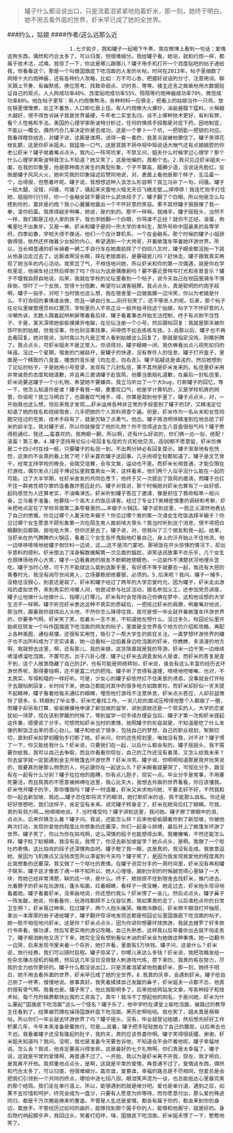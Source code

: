 > 罐子什么都没说出口，只是流着泪紧紧地抱着虾米，那一刻，她终于明白，她不用去看外面的世界，虾米早已成了她的全世界。

###约么，姑娘
####作者/这么远那么近

						1.七夕前夕，我和罐子一起喝下午茶，我在微博上看到一句话：爱情这狗东西，偶然和巧合太多了，可以归类，但很难细分。我给罐子看，她说，就和约炮一样，都属于技术活，忒难。我惊了一下，你这是哪儿跟哪儿？罐子用手机打开一个百度贴吧的帖子递给我，你看看这个。那是一个叫做国旗底下吃泡面的人发的长帖，时间在2013年。帖子里细数了网络十大约炮神器，还有各种约人攻略，比如：万不可心急、把握好说话的分寸、注意用词、聊天跟上节奏、有幽默感、换位思考、找致命弱点、识时务，等等。楼主还言之凿凿地用大数据验证自己的观点，人人网成功率40%、百度贴吧成功率55%、陌陌等约炮神器成功率70%、微信成功率80%。他在帖子里写：有人约炮像熬汤，各种材料一应俱全，把看上的姑娘当作一只鸡，放在锅里慢慢煮，反正不着急，入口即化是上佳。有人约炮像大火爆炒，油盐酱醋下猛料，火候越大越好，恨不得告诉妹子我是世界最硬，千年老二实至名归。谈不上哪种技术更好，有利有弊，看个人性格和手法。美国的心理学家斯波特分析过，任何的情感手段都是对症下药，因地制宜，不能以一概全。偶然巧合几率决定你是否成功，这是一个萝卜一个坑，一把钥匙一把锁的对应。我看得瞠目结舌，对罐子说，这厮是谁啊，说得一套一套的，我差点就被他蒙住了。罐子笑得花枝乱颤，这是你虾米姐夫。我猛吸一口气，这是其貌不扬中规中矩说话大喘气还有点娘娘腔的你老公虾米？罐子抿着嘴点点头，我内心一阵骂坑爹，不禁又问，姐夫什么时候学过心理学？那个什么心理学家斯波特我怎么不知道？她又笑了，这是他编的。我勒个去。2.我只见过虾米姐夫一面，在我的印象里，他是那种南方男生的典型形象，个子不算高，腼腆少语，没说话先脸红。反倒是罐子风风火火，她听完我的印象描述后赞同地说，对，表面上看他是那个样子，生瓜蛋一个，怂得很，但憋着坏呢。罐子说，我想想这种人该怎么形容啊？我立马补了一句，闷骚。罐子一拍大腿，没错，闷骚，可骚了，骚起来天雷地火暗无天日飞檐走壁……停停停！我连忙抬手打住她，姐姐你行行好，你一个金融女就不要说什么武侠段子了。罐子翻了个白眼。所以他是怎么勾搭到你的，莫非是约炮？我小心翼翼地露出一个不怀好意的笑容。果不其然罐子狠狠揍了我一拳，滚你妈蛋。我疼得龇牙咧嘴，她说，是约到的。那不一样嘛。我摊手。罐子摇摇头，当然不一样，我们都是正经人家的孩子。我也学她翻一个白眼，你骂谁不正经？就你不正经。滚蛋，狗嘴里吐不出象牙。又是一拳。虾米和罐子是同一所大学的本科生，那所号称中国最美的高等学府，四季如春，学校大得不像话。他们一个在计算机系，一个在金融系。那个时候的罐子小姐骄傲得很，依然还怀揣着少女般的内心，希望遇到一个大帅哥，开着敞篷车带着她环游世界。所以，当长相普通的虾米骑着一辆二手自行车在她面前摔了个四仰八叉时，罐子眼皮都没抬一下就从他身边走过去了。这厮谁啊没长眼，摔在老娘面前，是要碰瓷儿吗？赶快走。罐子跟我真实再现了她当年的内心活动。我笑岔了气，不相信地问她，所以虾米和你的第一次偶遇，就是你在学校里走，他骑车经过然后摔倒了吗？你以为这是偶像剧吗？要不要近景特写打光和背景音乐？罐子不理我自顾自地说，后来，我就在学校的论坛里看到一个帖子，说今天自己在校园里骑车不慎摔倒，惊吓了一个女孩，觉得十分抱歉，希望可以请客赔罪。我点点头，真是聪明的约炮手段啊。罐子一拍手，对吧？当时我也这么想，我在宿舍里一边做面膜一边冷笑，你以为老娘是什么，不打自招的事情谁会做，而且一辆自行车……别开玩笑了，还不够丢人的呢。后来，那个帖子在论坛里被管理员标红置顶，学校里的人不务正业一般开始寻找这个姑娘，帖子下不怀好意的人冷嘲热讽，无数人跟着起哄刷屏等着看后续，罐子看着事态开始无法控制，终于有点耐不住性子。于是，某天深夜她偷偷摸摸开电脑，在论坛注册一个小号，然后跟帖回复：我就是那天被你惊吓到的姑娘，但我没事，你也别没事找事，闲得慌不如去练练车技。3.自那以后，罐子也不再去看回复。她对我说，当时我以为凡是正常人看到姑娘这么回复了，那就是指定没戏，别瞎折腾了。我点点头，可虾米姐夫不是正常人。你说得对。罐子眼睛一闭，我仿佛看出点儿视死如归的味道。没过一个星期，宿舍的门被敲开，是罐子的快递，没有寄件人的信息，罐子打开盒子，里面是一个精致的八音盒，播放的音乐是《向左走，向右走》。罐子狐疑这是谁送的，然后她想到了论坛的帖子，于是她用小号登录，发现有了几封私信，果不其然是虾米发来的。私信里虾米用非常诚恳的态度和她道歉，并且再三邀请罐子赴饭局，他要当面赔礼道歉，在最后一封私信里，虾米说要送罐子一个小礼物，希望她不要嫌弃。我立马听出了一个大bug，打断罐子的回忆，等一下，他怎么知道你是谁？罐子看我一眼，重重叹口气，他是学计算机的，又是学校机房的网管，你说呢？我立马明白了，也跟着叹气摊手，得，你算是栽到他手里了。罐子点点头，对，一开始我也这么想，但后来我才发现……虾米运用各种非正常的手段查到了罐子的IP，又精准定位知道了她的姓名和班级宿舍，几乎把她的个人资料调查个遍。但是，虾米作为一名从未和女性同胞交往过的宅男，技术手段有了，就是欠缺了点勇气。他怂。罐子简洁明快精准到位地总结了虾米的前半生。我对罐子说，所以你就接受了他的礼物？你不觉得送女生八音盒很俗气吗？罐子憋得脸通红，我还……蛮喜欢的。我两眼一翻，所以啊，还有什么好说的，你们俩一怂一俗，绝配！滚蛋！第三拳。4.罐子坚持用论坛小号回复私信的方式和他交流，连QQ都不愿意留，虾米仿佛是二十四小时在线一般，只要罐子的私信一到，不出两分钟必有回复提示。罐子渐渐地有些恍惚，这男的不会真的看上我了吧？虾米喜欢罐子这回事，几乎闹得全校都知道了。罐子是文艺骨干，经常主持学校的晚会，会跳交谊舞，会写文章，运动也不差。而虾米长相普通，才能仅限在打游戏，偶尔发点儿段子博论坛里寂寞男女一笑，这样看来，他们两个人似乎没什么能在一起的可能。过了大半学期，在虾米舍友的共同怂恿下，他终于又一次提出了饭局的邀请，而罐子也扛不住一群男性荷尔蒙的连番轰炸答应赴约。罐子对我说，那个时候她对虾米也算有了一丝好感，起码感觉为人还算老实，不油嘴滑舌。虾米听到罐子答应了邀请，像是抓住了救命稻草一般兴奋，立马着手准备，他要找一个高大上的饭店请客。经过了专业IT男精密慎重的调研和考察，虾米把地点定在了学校背面第二条窄巷里的……羊蝎子火锅店。罐子说到这里，一脸正义凛然地表达了自己的愤慨，你见过哪个人夏天吃羊蝎子？你见过哪个男的第一次请女生吃饭选择羊蝎子？你见过哪个女生愿意不顾形象第一次在陌生男人面前啃大骨头？我当时听到这个消息，恨不得把白眼翻到后脚跟。我哈哈大笑，但你还是去了。罐子说，对，但我叫了三个朋友和我一起。结果，当虾米在热气腾腾的火锅店，看着三个女生各怀鬼胎地盯着自己，身上的汗开始止不住地流，他一边哆哆嗦嗦地给罐子倒饮料一边说，这……这不是鸿门宴吧。那顿饭在开头惊悚的情况下，却出乎意料的顺利，虾米使出了浑身解数缓解第一次见面的尴尬，讲笑话说故事不亦乐乎，几个女生也很捧场地开心大笑，罐子一边看着她的朋友不断朝她使眼色，一边装作不清楚状况地埋头苦吃。罐子当时心想，可千万不能就这么栽到这厮手里，有好感不等于就要在一起，我还有大把的青春时光，我没有阅尽世间男人，立场要稳拒绝要狠，必须的。5.后来呢？我问。罐子一摊手，没稳住没狠心，到底还是栽了。虾米和罐子经过了两年的大学恋爱时光，因为罐子，虾米走出游戏的虚拟世界，来到真实的冷暖人间，他尝试参与社区活动，报名参加义工，还参加党员讲座，罐子让他做什么他做什么，指哪儿打哪儿。虾米有时会觉得自己仿佛在梦中，这和他设想的大学生活不一样啊。罐子听完虾米表达这种不真实的质疑后，一把揽过虾米的肩膀，咧着嘴对他说，那当然，跟着我你就得出人头地，不然你怎么降得住我，我可是想一毕业就开着敞篷车环游世界的，你要争气啊。虾米笑了笑，低着头一言不发，不知道他在想什么。没过多久，校园论坛里开始疯狂转发一个叫作国旗底下吃泡面的网友的帖子，里面是全世界各个地方的介绍和攻略，再配上各种美图，通俗易懂，还很有实用性，吸引了一帮大学生的疯狂关注。一直梦想环游世界的罐子也不出所料成为了忠实读者，她一边看帖一边掐着身边吃泡面的虾米，你瞧瞧，多浪漫的地方啊，我就想去这里，啊，还有那儿，我的亲娘，这货简直就是我的导游。虾米一边干笑一边继续哧溜哧溜吃泡面，不置可否。出于八卦心理，罐子让虾米去调查发帖人是谁，而虾米的答复是查不到，这个人故意隐藏了自己的IP，也有可能是网络转帖，虾米说，谁会有这么丰富的经历去环游世界呢，那得要钱啊，还不是富二代的把戏。罐子听了觉得有道理，啧啧地吧唧嘴，也对，不太真实，写得和唱的一样好听。可是，少女心的罐子却依然扛不住美景的诱惑，没事就会打开帖子去跟帖刷回复，长时间下来，她自己都能对其中的很多地方如数家珍。而虾米却好似一天天提不起精神，罐子看着他每天通红的眼睛，埋怨他打游戏不注意休息，虾米点头答应，人却日益憔悴了很多。6.转眼到了毕业季，虾米忙着找工作，一天几轮的面试压榨得他整个人都瘦了一圈，而罐子却另有打算，偷偷摸摸地申请了新加坡的留学，说到底她还是一个现实的人，大学的恋爱犹如一场梦，现在该到梦醒的时候了。等到留学一切手续办理妥当后，罐子才第一次和虾米提起这件事，顺便说了分手。可想而知虾米当时的表情，按照罐子的形容就是，不知道是吃了什么发馊的剩饭泛出来的恶心劲儿。罐子和他说了很多，包括自己的梦想，自己的职业规划，絮絮叨叨，直到虾米如梦初醒抬手打断了她。虾米问，你的这些规划里，唯独没有我，对不对？罐子愣了一下，你又能给我什么？虾米说，只要我们在一起，以后什么都会有的。罐子摇摇头，我不需要你给我，我可以自己去争取，而且你看看你现在，自己的工作还没有着落，又怎么给我未来？你去留学就一定能遇到金主开敞篷去环游世界？虾米冷笑。罐子说，你明明知道那是我开玩笑说的，我要真的是那么物质的人，何必跟你在一起这么久？虾米眼看就要哭了，可现在分手，跟没有在一起有什么分别？罐子拉拉他的胳膊，你有点儿胆子，现实一点。毕业分手是常事，不用要死要活，而且我真的不愿意被绑缚在这里，我心比天大，我想去外面的世界看看，你应该懂我。虾米甩开罐子的手，那你懂我吗？罐子一时语塞，虾米又央求地问她，不要走好不好，不然我和你一起去新加坡，我还……罐子忍住即将流下的眼泪，她打断虾米的话，我不能那么自私，你还是好好想想吧，我们这样子，肯定没有未来。说完罐子转身走了，虾米在她背后红了眼睛。可我，真的有努力啊……他喃喃地说。7.当时难受吗？罐子讲到这里，我问她。罐子擦了擦眼中的泪，点点头。后来你猜怎么着？罐子问。我说，还能怎么样？后来他偷偷跟着你到了新加坡，你被他再次打动，发现你爱他的程度比你想象的还要深，你们一起奋斗拼搏，最后开上了敞篷车环游了世界。罐子笑了，你以为你在拍戏啊，这么深情的段子也能想得出来。我撇撇嘴，不然还能怎么样。罐子眨了眨眼睛，我没有走。我愣了，你没去新加坡留学？她点点头，是啊。我做了一个呕吐的表情，这比拍戏的段子还深情狗血吧。罐子瞪了我一眼，这是真的，我没有走成。我故意逗她，是因为飞机晚点又没钱改签所以滞留到今天吗？罐子笑了，是因为我发现我爱他的程度真的比我想象的还要深。我又做了一个呕吐的表情。在罐子说完分手的一周时间里，虾米没有再和罐子联系，罐子这才像丢了魂一样不知所以，她人心惶惶，越到分别的时候越觉得心里缺了一大块，而她已经非常清楚，缺的这一块，是什么。终于，她按捺不住到宿舍去找虾米，推门进去，光着膀子的虾米在玩游戏，蓬头垢面，红着眼睛，看样子一夜没睡，她走过去，虾米抬头惊讶地看着她。罐子看着虾米，没来由地说，你还想约我么？虾米愣了一会儿，然后点点头。罐子鼻子一阵发酸，她说，你看看你，玩游戏都顾不上仪容仪表，我如果真的走了，以后谁检点你的日常卫生啊？。虾米晃过神来，拉过罐子，两个人抱头痛哭。略微冷静后，虾米擦干眼泪打开抽屉，拿出一本厚厚的册子递给罐子，罐子翻开惊讶地发现这都是校园论坛里国旗底下吃泡面的帖子，她一脸不相信地问虾米，这是你？虾米点点头，因为你说你想要环球旅游，我就去搜罗了好多旅行书来看，做功课，然后写更实用的游记攻略，自己先熟悉，这样我以后带着你出去就不怕走丢了。罐子眼泪刷地又流了下来，她完全没有想到看似木讷的虾米会为她做这种事情，她一边翻书一边哭，后来发现书里夹着一个存折，她打开看，里面有5万块钱。罐子问，这是什么？虾米说，旅行经费，我们可以随时启程。罐子惊呆了，你哪儿来这么多钱？虾米说，我把攻略发给一些杂志赚点投机的稿费，然后这几年没日没夜替人刷游戏代练，攒下来的，我真的有在努力，尽我的全力给你更好的。罐子什么都没说出口，只是流着泪紧紧地抱着虾米，那一刻，她终于明白，她不用去看外面的世界，虾米早已成了她的全世界。8.我真的庆幸，会遇到虾米。罐子给自己倒了一杯茶，慢慢地说。故事真好。我笑着揉揉自己发酸的鼻子，虾米姐夫一点都不怂，他真的很有骨气啊。我看也是。罐子笑了，他比我聪明多了，后来他给网站发文章，写各种段子和技术帖，每个月的稿费都快比我的工资高了。真牛！我冷不丁想起他的网名，于是问她，虾米为什么要起“国旗底下吃泡面”这么一个怪名？罐子乐了，他中学时在课堂上偷吃泡面，被路过的教导主任看到了。结果被罚蹲在操场国旗杆底下吃泡面。黑历史啊哈哈。我也笑了，姐夫真是萌萌哒。所以你们一毕业就去环游世界了吗？罐子摇头，没有，毕业就登记结婚，然后想先好好工作积累几年，今年本来准备是要旅行，可是……说着，罐子把手轻轻放在了自己的腹部，以后再去也不迟。我看着罐子还没有隆起的肚子，我的天，真的应该恭喜你啊。罐子笑得很妩媚，谢谢。虾米姐夫知道吗？我问。没呢，我也是准备今天要告诉他，不知道会不会吓着他呢。罐子幸福地说。怎么会？我说，他肯定要高兴得发疯，这是最好的七夕礼物啊，你们真是太幸福了。罐子说，这就是平常的爱情啊，再普通不过了。一开始，我以为是虾米离不开我，现在，我才明白，是我离不开他。我郑重地点点头，是啊，这就是平常的爱情，再普通不过了。爱情这东西，偶然和巧合太多了，可以归类，但很难细分。喜欢谁，爱慕谁，幸福的路总是不尽相同，但爱总是会把我们引领到一个共同的终点，哪怕中途七拐八拐，眼泪笑声混为一谈，也总能抵达心里最完美的那个结局。我们走在单行道上，所以，能够遇到的就是缘分吧。爱也是单行道，遇到之后，如果不去珍惜和呵护，终究会成为一盘沙，只要有人愿意为你等待，而你愿意付出，那么爱的殊途同归，都是千万次邂逅换来的重逢。不管是人生还是爱情，都会有属于你的，都会来到你的身边，莫放手。不管经历过如何的曲折，能够找到那个属于你的人，能够和他厮守，就是好的。身后隐约响起脚步声，我回过头，笑着打招呼，嗨，国旗底下吃泡面。虾米姐夫愣了一下，憨憨地笑了。			  		